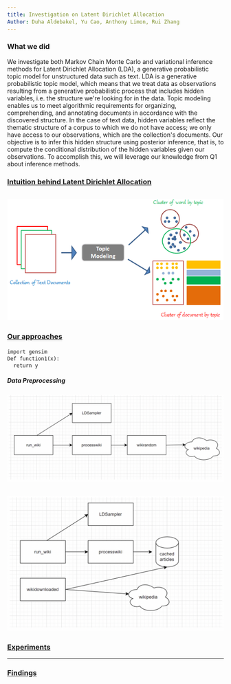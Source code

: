```yaml
---
title: Investigation on Latent Dirichlet Allocation
Author: Duha Aldebakel, Yu Cao, Anthony Limon, Rui Zhang
---
```



### What we did

We investigate both Markov Chain Monte Carlo and variational inference methods for Latent Dirichlet Allocation (LDA), a generative probabilistic topic model for unstructured data such as text. LDA is a generative probabilistic topic model, which means that we treat data as observations resulting from a generative probabilistic process that includes hidden variables, i.e. the structure we're looking for in the data. Topic modeling enables us to meet algorithmic requirements for organizing, comprehending, and annotating documents in accordance with the discovered structure. In the case of text data, hidden variables reflect the thematic structure of a corpus to which we do not have access; we only have access to our observations, which are the collection's documents. Our objective is to infer this hidden structure using posterior inference, that is, to compute the conditional distribution of the hidden variables given our observations. To accomplish this, we will leverage our knowledge from Q1 about inference methods.

### [Intuition behind Latent Dirichlet Allocation]("sections/intuition")
![LDA model](images/image5.png)
---
### [Our approaches]("sections/approaches")
```
import gensim
Def function1(x):
  return y
```
##### Data Preprocessing
![Data Preprocessing Approaches](images/image3.png)

![Data Preprocessing Approaches](images/image4.png)
---
### [Experiments]("sections/experiments")
---
### [Findings]("sections/findings")
